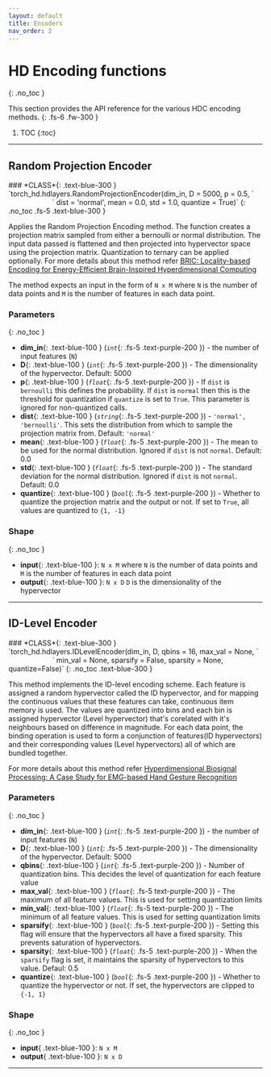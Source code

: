 ```yaml
---
layout: default
title: Encoders
nav_order: 2
---
```


# HD Encoding functions
{: .no_toc }

This section provides the API reference for the various HDC encoding methods.
{: .fs-6 .fw-300 }

1. TOC
{:toc}

---

## Random Projection Encoder

<div class="code-example" markdown=1>


<div class="code-example" markdown=1>
### *CLASS*{: .text-blue-300 } &nbsp;&nbsp; `torch_hd.hdlayers.RandomProjectionEncoder(dim_in, D = 5000, p = 0.5, `<br/> &nbsp;&nbsp;&nbsp;&nbsp;&nbsp;&nbsp;&nbsp;&nbsp;&nbsp;&nbsp;&nbsp;&nbsp;&nbsp;&nbsp;&nbsp;&nbsp;&nbsp;&nbsp;&nbsp;&nbsp;&nbsp;&nbsp;` dist = 'normal', mean = 0.0, std = 1.0, quantize = True)`
{: .no_toc .fs-5 .text-blue-300 }
</div>

Applies the Random Projection Encoding method. The function creates a projection matrix
sampled from either a bernoulli or normal distribution. The input data passed is flattened
and then projected into hypervector space using the projection matrix. Quantization to
ternary can be applied optionally.
For more details about this method refer [BRIC: Locality-based Encoding for Energy-Efficient Brain-Inspired Hyperdimensional Computing](https://acsweb.ucsd.edu/~j1morris/documents/DAC2019_JusitnMorris_Final.pdf)

The method expects an input in the form of `N x M` where `N` is the number of data points
and `M` is the number of features in each data point.


### Parameters
{: .no_toc }
- **dim_in**{: .text-blue-100 } (*`int`*{: .fs-5 .text-purple-200 }) - the number of input features (`N`)
- **D**{: .text-blue-100 } (*`int`*{: .fs-5 .text-purple-200 }) - The dimensionality of the hypervector. Default: 5000
- **p**{: .text-blue-100 } (*`float`*{: .fs-5 .text-purple-200 }) - If `dist` is `bernoulli` this defines the probability. If `dist` is `normal` then this is the threshold for quantization if `quantize` is set to `True`. This parameter is ignored for non-quantized calls.
- **dist**{: .text-blue-100 } (*`string`*{: .fs-5 .text-purple-200 }) - `'normal', 'bernoulli'`. This sets the distribution from which to sample the projection matrix from. Default: `'normal'`
- **mean**{: .text-blue-100 } (*`float`*{: .fs-5 .text-purple-200 }) - The mean to be used for the normal distribution. Ignored if `dist` is not `normal`. Default: 0.0
- **std**{: .text-blue-100 } (*`float`*{: .fs-5 .text-purple-200 }) - The standard deviation for the normal distribution. Ignored if `dist` is not `normal`. Default: 0.0
- **quantize**{: .text-blue-100 } (*`bool`*{: .fs-5 .text-purple-200 }) - Whether to quantize the projection matrix and the output or not. If set to `True`, all values are quantized to `{1, -1}`


### Shape
{: .no_toc }

- **input**{: .text-blue-100 }: `N x M` where `N` is the number of data points and `M` 
is the number of features in each data point
- **output**{: .text-blue-100 }: `N x D` `D` is the dimensionality of the hypervector

</div>

--- 


## ID-Level Encoder

<div class="code-example" markdown=1>


<div class="code-example" markdown=1>
### *CLASS*{: .text-blue-300 } &nbsp;&nbsp; `torch_hd.hdlayers.IDLevelEncoder(dim_in, D, qbins = 16, max_val = None, `<br/> &nbsp;&nbsp;&nbsp;&nbsp;&nbsp;&nbsp;&nbsp;&nbsp;&nbsp;&nbsp;&nbsp;&nbsp;&nbsp;&nbsp;&nbsp;&nbsp;&nbsp;&nbsp;&nbsp;&nbsp;&nbsp;&nbsp;` min_val = None, sparsify = False, sparsity = None, quantize=False)`
{: .no_toc .text-blue-300 }
</div>

This method implements the ID-level encoding scheme. Each feature is assigned a random
hypervector called the ID hypervector, and for mapping the continuous values that these features
can take, continuous item memory is used. The values are quantized into bins and each bin
is assigned  hypervector (Level hypervector) that's corelated with it's neighbours based on difference in magnitude.
For each data point, the binding operation is used to form a conjunction of features(ID hypervectors) 
and their corresponding values (Level hypervectors) all of which are bundled together.


For more details about this method refer [Hyperdimensional Biosignal Processing: A Case Study for EMG-based Hand Gesture Recognition](https://iis-people.ee.ethz.ch/~arahimi/papers/ICRC16.pdf)

### Parameters
{: .no_toc }
- **dim_in**{: .text-blue-100 } (*`int`*{: .fs-5 .text-purple-200 }) - the number of input features (`N`)
- **D**{: .text-blue-100 } (*`int`*{: .fs-5 .text-purple-200 }) - The dimensionality of the hypervector. Default: 5000
- **qbins**{: .text-blue-100 } (*`int`*{: .fs-5 .text-purple-200 }) - Number of quantization bins. This decides the level of quantization for each feature value
- **max_val**{: .text-blue-100 } (*`float`*{: .fs-5 text-purple-200 }) - The maximum of all feature values. This is used for setting quantization limits
- **min_val**{: .text-blue-100 } (*`float`*{: .fs-5 text-purple-200 }) - The minimum of all feature values. This is used for setting quantization limits
- **sparsify**{: .text-blue-100 } (*`bool`*{: .fs-5 .text-purple-200 }) - Setting this flag will ensure that the hypervectors all have a fixed sparsity. 
This prevents saturation of hypervectors.
- **sparsity**{: .text-blue-100 } (*`float`*{: .fs-5 .text-purple-200 }) - When the `sparsify` flag is set, it maintains the sparsity of hypervectors to this value. Defaul: 0.5
- **quantize**{: .text-blue-100 } (*`bool`*{: .fs-5 .text-purple-200 }) - Whether to quantize the hypervector or not. If set, the hypervectors are clipped to `{-1, 1}`


### Shape
{: .no_toc }

- **input**{ .text-blue-100 }: `N x M`
- **output**{ .text-blue-100 }: `N x D`

</div>

--- 


